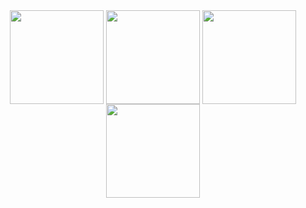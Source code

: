 <div align="center">
  <img align="center" height="150px" src="https://github-readme-stats.vercel.app/api?username=SHDocter&include_all_commits=true&count_private-true&custom_title=SHDocter%20Stats&show_icons=true&line_height=25&count_private=true&show_owner&hide_border=true&locale=cn&theme=buefy" />
  <img align="center" height="150px" src="https://github-readme-stats.vercel.app/api?username=SHDocter&include_all_commits=true&count_private-true&custom_title=SHDocter%20Stats&show_icons=true&line_height=25&count_private=true&show_owner&hide_border=true&locale=ja&theme=buefy" />
    <img align="center" height="150px" src="https://github-readme-stats.vercel.app/api?username=SHDocter&include_all_commits=true&count_private-true&custom_title=SHDocter%20Stats&show_icons=true&line_height=25&count_private=true&show_owner&hide_border=true&locale=en&theme=buefy" />
  <img align="center" height="150px" src="https://github-readme-stats.vercel.app/api/top-langs/?username=SHDocter&layout=compact&langs_count=10&theme=buefy&hide_border=true" />
</div>
